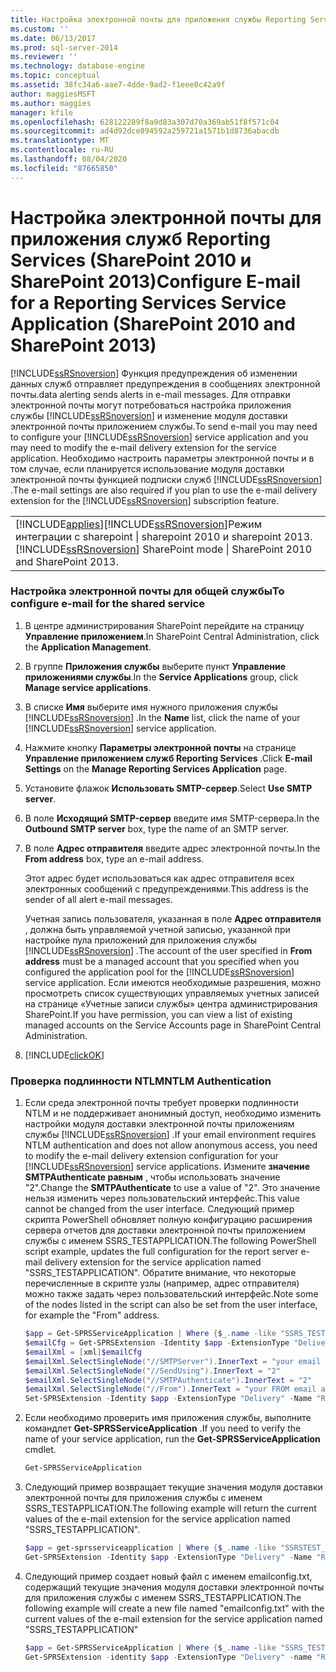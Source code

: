 ```yaml
---
title: Настройка электронной почты для приложения службы Reporting Services (SharePoint 2010 и SharePoint 2013) | Документация Майкрософт
ms.custom: ''
ms.date: 06/13/2017
ms.prod: sql-server-2014
ms.reviewer: ''
ms.technology: database-engine
ms.topic: conceptual
ms.assetid: 38fc34a6-aae7-4dde-9ad2-f1eee0c42a9f
author: maggiesMSFT
ms.author: maggies
manager: kfile
ms.openlocfilehash: 628122289f8a9d83a307d70a369ab51f8f571c04
ms.sourcegitcommit: ad4d92dce894592a259721a1571b1d8736abacdb
ms.translationtype: MT
ms.contentlocale: ru-RU
ms.lasthandoff: 08/04/2020
ms.locfileid: "87665850"
---
```

# <a name="configure-e-mail-for-a-reporting-services-service-application-sharepoint-2010-and-sharepoint-2013"></a><span data-ttu-id="6058c-102">Настройка электронной почты для приложения служб Reporting Services (SharePoint 2010 и SharePoint 2013)</span><span class="sxs-lookup"><span data-stu-id="6058c-102">Configure E-mail for a Reporting Services Service Application (SharePoint 2010 and SharePoint 2013)</span></span>
  [!INCLUDE[ssRSnoversion](../../includes/ssrsnoversion-md.md)] <span data-ttu-id="6058c-103">Функция предупреждения об изменении данных служб отправляет предупреждения в сообщениях электронной почты.</span><span class="sxs-lookup"><span data-stu-id="6058c-103">data alerting sends alerts in e-mail messages.</span></span> <span data-ttu-id="6058c-104">Для отправки электронной почты могут потребоваться настройка приложения службы [!INCLUDE[ssRSnoversion](../../includes/ssrsnoversion-md.md)] и изменение модуля доставки электронной почты приложением службы.</span><span class="sxs-lookup"><span data-stu-id="6058c-104">To send e-mail you may need to configure your [!INCLUDE[ssRSnoversion](../../includes/ssrsnoversion-md.md)] service application and you may need to modify the e-mail delivery extension for the service application.</span></span> <span data-ttu-id="6058c-105">Необходимо настроить параметры электронной почты и в том случае, если планируется использование модуля доставки электронной почты функцией подписки служб [!INCLUDE[ssRSnoversion](../../includes/ssrsnoversion-md.md)] .</span><span class="sxs-lookup"><span data-stu-id="6058c-105">The e-mail settings are also required if you plan to use the e-mail delivery extension for the [!INCLUDE[ssRSnoversion](../../includes/ssrsnoversion-md.md)] subscription feature.</span></span>  
  
||  
|-|  
|[!INCLUDE[applies](../../includes/applies-md.md)]<span data-ttu-id="6058c-106">[!INCLUDE[ssRSnoversion](../../includes/ssrsnoversion-md.md)]Режим интеграции с sharepoint &#124; sharepoint 2010 и sharepoint 2013.</span><span class="sxs-lookup"><span data-stu-id="6058c-106">[!INCLUDE[ssRSnoversion](../../includes/ssrsnoversion-md.md)] SharePoint mode &#124; SharePoint 2010 and SharePoint 2013.</span></span>|  
  
### <a name="to-configure-e-mail-for-the-shared-service"></a><span data-ttu-id="6058c-107">Настройка электронной почты для общей службы</span><span class="sxs-lookup"><span data-stu-id="6058c-107">To configure e-mail for the shared service</span></span>  
  
1.  <span data-ttu-id="6058c-108">В центре администрирования SharePoint перейдите на страницу **Управление приложением**.</span><span class="sxs-lookup"><span data-stu-id="6058c-108">In SharePoint Central Administration, click the **Application Management**.</span></span>  
  
2.  <span data-ttu-id="6058c-109">В группе **Приложения службы** выберите пункт **Управление приложениями службы**.</span><span class="sxs-lookup"><span data-stu-id="6058c-109">In the **Service Applications** group, click **Manage service applications**.</span></span>  
  
3.  <span data-ttu-id="6058c-110">В списке **Имя** выберите имя нужного приложения службы [!INCLUDE[ssRSnoversion](../../includes/ssrsnoversion-md.md)] .</span><span class="sxs-lookup"><span data-stu-id="6058c-110">In the **Name** list, click the name of your [!INCLUDE[ssRSnoversion](../../includes/ssrsnoversion-md.md)] service application.</span></span>  
  
4.  <span data-ttu-id="6058c-111">Нажмите кнопку **Параметры электронной почты** на странице **Управление приложением служб Reporting Services** .</span><span class="sxs-lookup"><span data-stu-id="6058c-111">Click **E-mail Settings** on the **Manage Reporting Services Application** page.</span></span>  
  
5.  <span data-ttu-id="6058c-112">Установите флажок **Использовать SMTP-сервер**.</span><span class="sxs-lookup"><span data-stu-id="6058c-112">Select **Use SMTP server**.</span></span>  
  
6.  <span data-ttu-id="6058c-113">В поле **Исходящий SMTP-сервер** введите имя SMTP-сервера.</span><span class="sxs-lookup"><span data-stu-id="6058c-113">In the **Outbound SMTP server** box, type the name of an SMTP server.</span></span>  
  
7.  <span data-ttu-id="6058c-114">В поле **Адрес отправителя** введите адрес электронной почты.</span><span class="sxs-lookup"><span data-stu-id="6058c-114">In the **From address** box, type an e-mail address.</span></span>  
  
     <span data-ttu-id="6058c-115">Этот адрес будет использоваться как адрес отправителя всех электронных сообщений с предупреждениями.</span><span class="sxs-lookup"><span data-stu-id="6058c-115">This address is the sender of all alert e-mail messages.</span></span>  
  
     <span data-ttu-id="6058c-116">Учетная запись пользователя, указанная в поле **Адрес отправителя** , должна быть управляемой учетной записью, указанной при настройке пула приложений для приложения службы [!INCLUDE[ssRSnoversion](../../includes/ssrsnoversion-md.md)] .</span><span class="sxs-lookup"><span data-stu-id="6058c-116">The account of the user specified in **From address** must be a managed account that you specified when you configured the application pool for the [!INCLUDE[ssRSnoversion](../../includes/ssrsnoversion-md.md)] service application.</span></span> <span data-ttu-id="6058c-117">Если имеются необходимые разрешения, можно просмотреть список существующих управляемых учетных записей на странице «Учетные записи службы» центра администрирования SharePoint.</span><span class="sxs-lookup"><span data-stu-id="6058c-117">If you have permission, you can view a list of existing managed accounts on the Service Accounts page in SharePoint Central Administration.</span></span>  
  
8.  [!INCLUDE[clickOK](../../includes/clickok-md.md)]  
  
### <a name="ntlm-authentication"></a><span data-ttu-id="6058c-118">Проверка подлинности NTLM</span><span class="sxs-lookup"><span data-stu-id="6058c-118">NTLM Authentication</span></span>  
  
1.  <span data-ttu-id="6058c-119">Если среда электронной почты требует проверки подлинности NTLM и не поддерживает анонимный доступ, необходимо изменить настройки модуля доставки электронной почты приложениям службы [!INCLUDE[ssRSnoversion](../../includes/ssrsnoversion-md.md)] .</span><span class="sxs-lookup"><span data-stu-id="6058c-119">If your email environment requires NTLM authentication and does not allow anonymous access, you need to modify the e-mail delivery extension configuration for your [!INCLUDE[ssRSnoversion](../../includes/ssrsnoversion-md.md)] service applications.</span></span> <span data-ttu-id="6058c-120">Измените **значение SMTPAuthenticate равным** , чтобы использовать значение "2".</span><span class="sxs-lookup"><span data-stu-id="6058c-120">Change the **SMTPAuthenticate** to use a value of "2".</span></span> <span data-ttu-id="6058c-121">Это значение нельзя изменить через пользовательский интерфейс.</span><span class="sxs-lookup"><span data-stu-id="6058c-121">This value cannot be changed from the user interface.</span></span> <span data-ttu-id="6058c-122">Следующий пример скрипта PowerShell обновляет полную конфигурацию расширения сервера отчетов для доставки электронной почты приложением службы с именем SSRS_TESTAPPLICATION.</span><span class="sxs-lookup"><span data-stu-id="6058c-122">The following PowerShell script example, updates the full configuration for the report server e-mail delivery extension for the service application named "SSRS_TESTAPPLICATION".</span></span> <span data-ttu-id="6058c-123">Обратите внимание, что некоторые перечисленные в скрипте узлы (например, адрес отправителя) можно также задать через пользовательский интерфейс.</span><span class="sxs-lookup"><span data-stu-id="6058c-123">Note some of the nodes listed in the script can also be set from the user interface, for example the "From" address.</span></span>  
  
    ```powershell
    $app = Get-SPRSServiceApplication | Where {$_.name -like "SSRS_TESTAPPLICATION *"}  
    $emailCfg = Get-SPRSExtension -Identity $app -ExtensionType "Delivery" -Name "Report Server Email" | Select -ExpandProperty ConfigurationXml
    $emailXml = [xml]$emailCfg
    $emailXml.SelectSingleNode("//SMTPServer").InnerText = "your email server name"  
    $emailXml.SelectSingleNode("//SendUsing").InnerText = "2"  
    $emailXml.SelectSingleNode("//SMTPAuthenticate").InnerText = "2"  
    $emailXml.SelectSingleNode("//From").InnerText = "your FROM email address"  
    Set-SPRSExtension -Identity $app -ExtensionType "Delivery" -Name "Report Server Email" -ExtensionConfiguration $emailXml.OuterXml  
    ```  
  
2.  <span data-ttu-id="6058c-124">Если необходимо проверить имя приложения службы, выполните командлет **Get-SPRSServiceApplication** .</span><span class="sxs-lookup"><span data-stu-id="6058c-124">If you need to verify the name of your service application, run the **Get-SPRSServiceApplication** cmdlet.</span></span>  
  
    ```powershell
    Get-SPRSServiceApplication  
    ```  
  
3.  <span data-ttu-id="6058c-125">Следующий пример возвращает текущие значения модуля доставки электронной почты для приложения службы с именем SSRS_TESTAPPLICATION.</span><span class="sxs-lookup"><span data-stu-id="6058c-125">The following example will return the current values of the e-mail extension for the service application named "SSRS_TESTAPPLICATION".</span></span>  
  
    ```powershell
    $app = get-sprsserviceapplication | Where {$_.name -like "SSRSTEST_APPLICATION*"}  
    Get-SPRSExtension -Identity $app -ExtensionType "Delivery" -Name "Report Server Email" | Select -ExpandProperty ConfigurationXml  
    ```  
  
4.  <span data-ttu-id="6058c-126">Следующий пример создает новый файл с именем emailconfig.txt, содержащий текущие значения модуля доставки электронной почты для приложения службы с именем SSRS_TESTAPPLICATION.</span><span class="sxs-lookup"><span data-stu-id="6058c-126">The following example will create a new file named "emailconfig.txt" with the current values of the e-mail extension for the service application named "SSRS_TESTAPPLICATION"</span></span>  
  
    ```powershell
    $app = Get-SPRSServiceApplication | Where {$_.name -like "SSRS_TESTAPPLICATION*"}  
    Get-SPRSExtension -identity $app -ExtensionType "Delivery" -name "Report Server Email" | Select -ExpandProperty ConfigurationXml | Out-File c:\emailconfig.txt  
    ```

